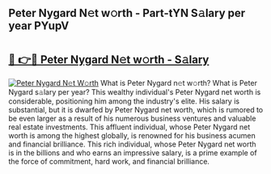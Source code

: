 ## Peter Nygard N𝚎t w𝚘rth - Part-tYN S𝚊lary per year PYupV

# <h2><a href="http://gc4dle.nevu.top/?p=Peter+Nygard">🔗 👉🔴 Peter Nygard N𝚎t w𝚘rth - S𝚊lary</a></h2>

[![Peter Nygard N𝚎t W𝚘rth](https://i.imgur.com/Oavwk0R.jpeg)](http://gc4dle.nevu.top/?p=Peter+Nygard)
What is Peter Nygard n𝚎t w𝚘rth? What is Peter Nygard s𝚊lary per year?
This wealthy individual's Peter Nygard net worth is considerable, positioning him among the industry's elite. His salary is substantial, but it is dwarfed by Peter Nygard net worth, which is rumored to be even larger as a result of his numerous business ventures and valuable real estate investments. This affluent individual, whose Peter Nygard net worth is among the highest globally, is renowned for his business acumen and financial brilliance. This rich individual, whose Peter Nygard net worth is in the billions and who earns an impressive salary, is a prime example of the force of commitment, hard work, and financial brilliance.
